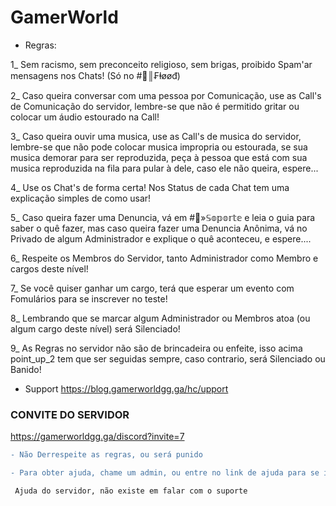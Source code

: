 # GamerWorld

* Regras:


1_ Sem racismo, sem preconceito religioso, sem brigas, proibido Spam'ar mensagens nos Chats! (Só no #💢║₣ⱡøøđ)



2_ Caso queira conversar com uma pessoa por Comunicação, use as Call's de Comunicação do servidor, lembre-se que não é permitido gritar ou colocar um áudio estourado na Call!



3_ Caso queira ouvir uma musica, use as Call's de musica do servidor, lembre-se que não pode colocar musica impropria ou estourada, se sua musica demorar para ser reproduzida, peça à pessoa que está com sua musica reproduzida na fila para pular à dele, caso ele não queira, espere...



4_ Use os Chat's de forma certa! Nos Status de cada Chat tem uma explicação simples de como usar!



5_ Caso queira fazer uma Denuncia, vá em #🏥»𝕊𝕠𝕡𝕠𝕣𝕥𝕖 e leia o guia para saber o quê fazer, mas caso queira fazer uma Denuncia Anônima, vá no Privado de algum Administrador e explique o quê aconteceu, e espere....



6_ Respeite os Membros do Servidor, tanto Administrador como Membro e cargos deste nível!



7_ Se você quiser ganhar um cargo, terá que esperar um evento com Fomulários para se inscrever no teste!



8_ Lembrando que se marcar algum Administrador ou Membros atoa (ou algum cargo deste nível) será Silenciado!



9_ As Regras no servidor não são de brincadeira ou enfeite, isso acima point_up_2 tem que ser seguidas sempre, caso contrario, será Silenciado ou Banido!

* Support
https://blog.gamerworldgg.ga/hc/upport

### CONVITE DO SERVIDOR
https://gamerworldgg.ga/discord?invite=7


```diff
- Não Derrespeite as regras, ou será punido

- Para obter ajuda, chame um admin, ou entre no link de ajuda para se informar
```

``` Ajuda do servidor, não existe em falar com o suporte```
